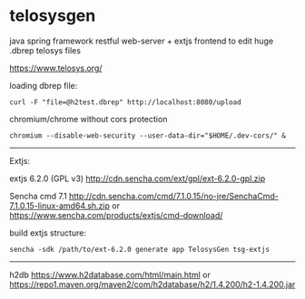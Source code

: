 # telosysgen

java spring framework restful web-server + extjs frontend to edit huge .dbrep telosys files

https://www.telosys.org/

loading dbrep file:

    curl -F "file=@h2test.dbrep" http://localhost:8080/upload

chromium/chrome without cors protection

    chromium --disable-web-security --user-data-dir="$HOME/.dev-cors/" &

---

Extjs:

extjs 6.2.0 (GPL v3)
http://cdn.sencha.com/ext/gpl/ext-6.2.0-gpl.zip

Sencha cmd 7.1
http://cdn.sencha.com/cmd/7.1.0.15/no-jre/SenchaCmd-7.1.0.15-linux-amd64.sh.zip
or
https://www.sencha.com/products/extjs/cmd-download/

build extjs structure:

    sencha -sdk /path/to/ext-6.2.0 generate app TelosysGen tsg-extjs


---

h2db
https://www.h2database.com/html/main.html
or
https://repo1.maven.org/maven2/com/h2database/h2/1.4.200/h2-1.4.200.jar
